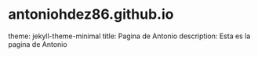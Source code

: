 # antoniohdez86.github.io
theme: jekyll-theme-minimal
title: Pagina de Antonio
description: Esta es la pagina de Antonio
